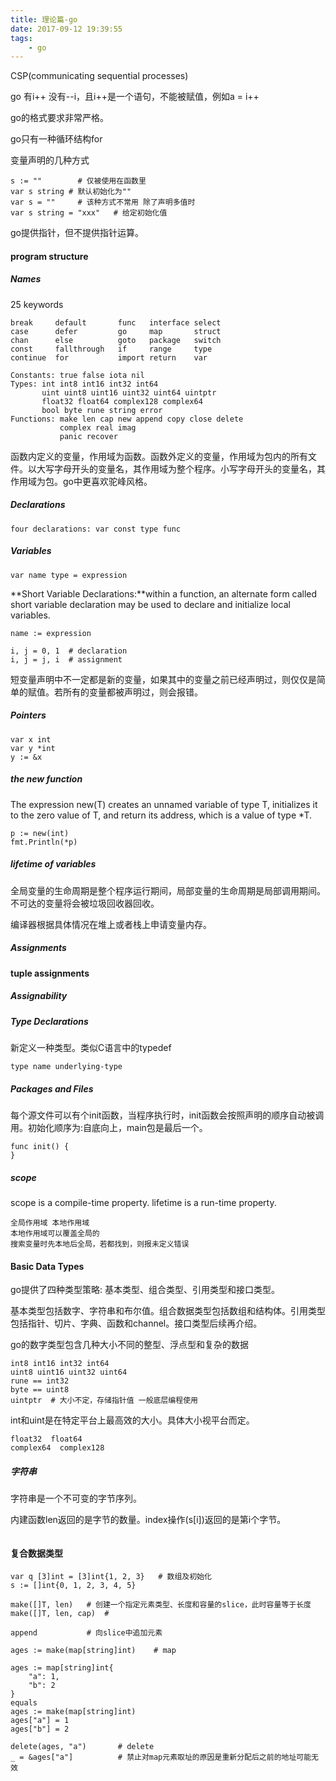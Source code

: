 ```yaml
---
title: 理论篇-go
date: 2017-09-12 19:39:55
tags:
    - go
---
```


CSP(communicating sequential processes)

go 有i++ 没有--i，且i++是一个语句，不能被赋值，例如a = i++

go的格式要求非常严格。

go只有一种循环结构for

变量声明的几种方式

```
s := ""        # 仅被使用在函数里
var s string # 默认初始化为""
var s = ""     # 该种方式不常用 除了声明多值时
var s string = "xxx"   # 给定初始化值
```

go提供指针，但不提供指针运算。


#### program structure

##### Names

25 keywords

```
break     default       func   interface select
case      defer         go     map       struct
chan      else          goto   package   switch
const     fallthrough   if     range     type
continue  for           import return    var
```

```
Constants: true false iota nil
Types: int int8 int16 int32 int64
       uint uint8 uint16 uint32 uint64 uintptr
       float32 float64 complex128 complex64
       bool byte rune string error
Functions: make len cap new append copy close delete
           complex real imag
           panic recover
```

函数内定义的变量，作用域为函数。函数外定义的变量，作用域为包内的所有文件。以大写字母开头的变量名，其作用域为整个程序。小写字母开头的变量名，其作用域为包。go中更喜欢驼峰风格。

##### Declarations

```
four declarations: var const type func
```

##### Variables

```
var name type = expression
```

**Short Variable Declarations:**within a function, an alternate form called short variable declaration may be used to declare and initialize local variables.

```
name := expression
```

```
i, j = 0, 1  # declaration
i, j = j, i  # assignment
```

短变量声明中不一定都是新的变量，如果其中的变量之前已经声明过，则仅仅是简单的赋值。若所有的变量都被声明过，则会报错。

##### Pointers

```
var x int
var y *int
y := &x
```

##### the new function

The expression new(T) creates an unnamed variable of type T, initializes it to the zero value of T, and return its address, which is a value of type *T.

```
p := new(int)
fmt.Println(*p)
```

##### lifetime of variables

全局变量的生命周期是整个程序运行期间，局部变量的生命周期是局部调用期间。不可达的变量将会被垃圾回收器回收。

编译器根据具体情况在堆上或者栈上申请变量内存。

##### Assignments

**tuple assignments**

##### Assignability

##### Type Declarations

新定义一种类型。类似C语言中的typedef

```
type name underlying-type
```

##### Packages and Files

每个源文件可以有个init函数，当程序执行时，init函数会按照声明的顺序自动被调用。初始化顺序为:自底向上，main包是最后一个。

```
func init() {
}
```

##### scope

scope is a compile-time property. lifetime is a run-time property.

```
全局作用域 本地作用域
本地作用域可以覆盖全局的
搜索变量时先本地后全局，若都找到，则报未定义错误
```

#### Basic Data Types

go提供了四种类型策略: 基本类型、组合类型、引用类型和接口类型。

基本类型包括数字、字符串和布尔值。组合数据类型包括数组和结构体。引用类型包括指针、切片、字典、函数和channel。接口类型后续再介绍。

go的数字类型包含几种大小不同的整型、浮点型和复杂的数据

```
int8 int16 int32 int64
uint8 uint16 uint32 uint64
rune == int32
byte == uint8
uintptr  # 大小不定，存储指针值 一般底层编程使用
```

int和uint是在特定平台上最高效的大小。具体大小视平台而定。


```
float32  float64
complex64  complex128
```

##### 字符串

字符串是一个不可变的字节序列。

内建函数len返回的是字节的数量。index操作(s[i])返回的是第i个字节。

```
```


#### 复合数据类型

```
var q [3]int = [3]int{1, 2, 3}   # 数组及初始化
s := []int{0, 1, 2, 3, 4, 5}

make([]T, len)   # 创建一个指定元素类型、长度和容量的slice，此时容量等于长度
make([]T, len, cap)  #

append           # 向slice中追加元素

ages := make(map[string]int)    # map

ages := map[string]int{
    "a": 1,
    "b": 2
}
equals
ages := make(map[string]int)
ages["a"] = 1
ages["b"] = 2

delete(ages, "a")       # delete 
_ = &ages["a"]          # 禁止对map元素取址的原因是重新分配后之前的地址可能无效
```